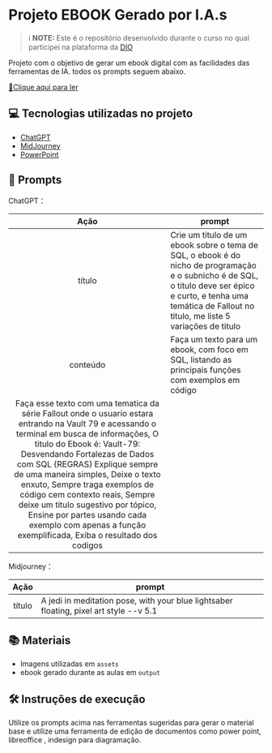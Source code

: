 # Projeto EBOOK Gerado por I.A.s

> ℹ️ **NOTE:** Este é o repositório desenvolvido durante o curso no qual participei na plataforma da [DIO](https://dio.me)

Projeto com o objetivo de gerar um ebook digital com as facilidades das ferramentas de IA. todos os prompts
seguem abaixo.

<a href="https://github.com/alielsonfp/prompts-recipe-to-create-a-ebook/blob/main/output/ebook%20-%20sql%20fallout%20output.pdf" title="View PDF now"> 📕Clique aqui para ler</a>

## 💻 Tecnologias utilizadas no projeto

- [ChatGPT](https://chat.openai.com/) 
- [MidJourney](https://www.midjourney.com/app/)
- [PowerPoint](https://www.microsoft.com/en/microsoft-365/powerpoint)

## 🧠 Prompts


ChatGPT：

|   Ação   | prompt                                                                                                                                                                                                                                                                         |
| :------: | ------------------------------------------------------------------------------------------------------------------------------------------------------------------------------------------------------------------------------------------------------------------------------ |
|  título  | Crie um titulo de um ebook sobre o tema de SQL, o ebook é do nicho de programação e o subnicho é de SQL, o titulo deve ser épico e curto, e tenha uma temática de Fallout no titulo, me liste 5 variações de titulo                                                        |
| conteúdo | Faça um texto para um ebook, com foco em SQL, listando as principais funções com exemplos em código
Faça esse texto com uma tematica da série Fallout onde o usuario estara entrando na Vault 79 e acessando o terminal em busca de informações, O titulo do Ebook é: Vault-79: Desvendando Fortalezas de Dados com SQL {REGRAS} Explique sempre de uma maneira simples, Deixe o texto enxuto, Sempre traga exemplos de código cem contexto reais, Sempre deixe um titulo sugestivo por tópico, Ensine por partes usando cada exemplo com apenas a função exemplificada, Exiba o resultado dos codigos |


                                                                

Midjourney：

|  Ação  | prompt                                                                                 |
| :----: | -------------------------------------------------------------------------------------- |
| título | A jedi in meditation pose, with your blue lightsaber floating, pixel art style --v 5.1 |

## 📚 Materiais

- Imagens utilizadas em `assets`
- ebook gerado durante as aulas em `output`

## 🛠️ Instruções de execução

Utilize os prompts acima nas ferramentas sugeridas para gerar o material base e utilize uma ferramenta de edição de documentos como power point, libreoffice , indesign para diagramação.
